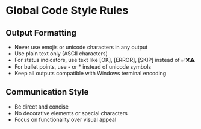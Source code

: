 # Global Code Style Rules

## Output Formatting
- Never use emojis or unicode characters in any output
- Use plain text only (ASCII characters)
- For status indicators, use text like [OK], [ERROR], [SKIP] instead of ✅❌⚠️
- For bullet points, use - or * instead of unicode symbols
- Keep all outputs compatible with Windows terminal encoding

## Communication Style
- Be direct and concise
- No decorative elements or special characters
- Focus on functionality over visual appeal